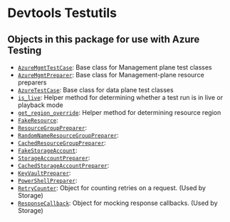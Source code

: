 # Devtools Testutils

## Objects in this package for use with Azure Testing
* [`AzureMgmtTestCase`](azure_mgmt_testcase): Base class for Management plane test classes
* [`AzureMgmtPreparer`](azure_mgmt_preparer): Base class for Management-plane resource preparers
* [`AzureTestCase`](azure_testcase): Base class for data plane test classes
* [`is_live`](is_live): Helper method for determining whether a test run is in live or playback mode
* [`get_region_override`](get_region_override): Helper method for determining resource region
* [`FakeResource`](fake_resource):
* [`ResourceGroupPreparer`](rg_preparer):
* [`RandomNameResourceGroupPreparer`](random_name_rg_preparer):
* [`CachedResourceGroupPreparer`](cached_rg_preparer):
* [`FakeStorageAccount`](fake_storage_account):
* [`StorageAccountPreparer`](storage_account_preparer):
* [`CachedStorageAccountPreparer`](cached_storage_account_preparer):
* [`KeyVaultPreparer`](kv_preparer):
* [`PowerShellPreparer`](powershell_preparer):
* [`RetryCounter`](retry_counter): Object for counting retries on a request. (Used by Storage)
* [`ResponseCallback`](response_callback): Object for mocking response callbacks. (Used by Storage)


<!-- LINKS -->
[azure_mgmt_testcase]: https://github.com/Azure/azure-sdk-for-python/blob/520ea7175e10a971eae9d3e6cd0735efd80447b1/tools/azure-sdk-tools/devtools_testutils/mgmt_testcase.py#L57
[azure_mgmt_preparer]: https://github.com/Azure/azure-sdk-for-python/blob/520ea7175e10a971eae9d3e6cd0735efd80447b1/tools/azure-sdk-tools/devtools_testutils/mgmt_testcase.py#L128
[azure_testcase]: https://github.com/Azure/azure-sdk-for-python/blob/520ea7175e10a971eae9d3e6cd0735efd80447b1/tools/azure-sdk-tools/devtools_testutils/azure_testcase.py#L104
[is_live]: https://github.com/Azure/azure-sdk-for-python/blob/520ea7175e10a971eae9d3e6cd0735efd80447b1/tools/azure-sdk-tools/devtools_testutils/azure_testcase.py#L77
[get_region_override]: https://github.com/Azure/azure-sdk-for-python/blob/520ea7175e10a971eae9d3e6cd0735efd80447b1/tools/azure-sdk-tools/devtools_testutils/azure_testcase.py#L87
[fake_resource]: https://github.com/Azure/azure-sdk-for-python/blob/master/tools/azure-sdk-tools/devtools_testutils/resource_testcase.py#L27
[rg_preparer]: https://github.com/Azure/azure-sdk-for-python/blob/520ea7175e10a971eae9d3e6cd0735efd80447b1/tools/azure-sdk-tools/devtools_testutils/resource_testcase.py#L30
[random_name_rg_preparer]: https://github.com/Azure/azure-sdk-for-python/blob/master/tools/azure-sdk-tools/devtools_testutils/resource_testcase.py#L119
[cached_rg_preparer]: https://github.com/Azure/azure-sdk-for-python/blob/master/tools/azure-sdk-tools/devtools_testutils/resource_testcase.py#L120
[fake_storage_account]: https://github.com/Azure/azure-sdk-for-python/blob/master/tools/azure-sdk-tools/devtools_testutils/storage_testcase.py#L25
[storage_account_preparer]: https://github.com/Azure/azure-sdk-for-python/blob/520ea7175e10a971eae9d3e6cd0735efd80447b1/tools/azure-sdk-tools/devtools_testutils/storage_testcase.py#L29
[cached_storage_account_preparer]: https://github.com/Azure/azure-sdk-for-python/blob/master/tools/azure-sdk-tools/devtools_testutils/storage_testcase.py#L140
[kv_preparer]: https://github.com/Azure/azure-sdk-for-python/blob/520ea7175e10a971eae9d3e6cd0735efd80447b1/tools/azure-sdk-tools/devtools_testutils/keyvault_preparer.py#L49
[powershell_preparer]: https://github.com/Azure/azure-sdk-for-python/blob/520ea7175e10a971eae9d3e6cd0735efd80447b1/tools/azure-sdk-tools/devtools_testutils/powershell_preparer.py#L14
[retry_counter]: ./helpers.py
[response_callback]: ./helpers.py